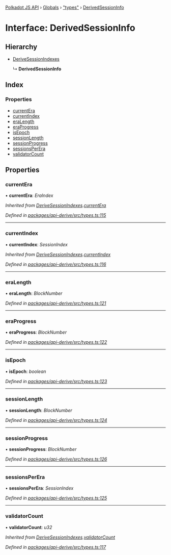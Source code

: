 [Polkadot JS API](../README.md) › [Globals](../globals.md) › ["types"](../modules/_types_.md) › [DerivedSessionInfo](_types_.derivedsessioninfo.md)

# Interface: DerivedSessionInfo

## Hierarchy

* [DeriveSessionIndexes](_types_.derivesessionindexes.md)

  ↳ **DerivedSessionInfo**

## Index

### Properties

* [currentEra](_types_.derivedsessioninfo.md#currentera)
* [currentIndex](_types_.derivedsessioninfo.md#currentindex)
* [eraLength](_types_.derivedsessioninfo.md#eralength)
* [eraProgress](_types_.derivedsessioninfo.md#eraprogress)
* [isEpoch](_types_.derivedsessioninfo.md#isepoch)
* [sessionLength](_types_.derivedsessioninfo.md#sessionlength)
* [sessionProgress](_types_.derivedsessioninfo.md#sessionprogress)
* [sessionsPerEra](_types_.derivedsessioninfo.md#sessionsperera)
* [validatorCount](_types_.derivedsessioninfo.md#validatorcount)

## Properties

###  currentEra

• **currentEra**: *EraIndex*

*Inherited from [DeriveSessionIndexes](_types_.derivesessionindexes.md).[currentEra](_types_.derivesessionindexes.md#currentera)*

*Defined in [packages/api-derive/src/types.ts:115](https://github.com/polkadot-js/api/blob/191abe4e0/packages/api-derive/src/types.ts#L115)*

___

###  currentIndex

• **currentIndex**: *SessionIndex*

*Inherited from [DeriveSessionIndexes](_types_.derivesessionindexes.md).[currentIndex](_types_.derivesessionindexes.md#currentindex)*

*Defined in [packages/api-derive/src/types.ts:116](https://github.com/polkadot-js/api/blob/191abe4e0/packages/api-derive/src/types.ts#L116)*

___

###  eraLength

• **eraLength**: *BlockNumber*

*Defined in [packages/api-derive/src/types.ts:121](https://github.com/polkadot-js/api/blob/191abe4e0/packages/api-derive/src/types.ts#L121)*

___

###  eraProgress

• **eraProgress**: *BlockNumber*

*Defined in [packages/api-derive/src/types.ts:122](https://github.com/polkadot-js/api/blob/191abe4e0/packages/api-derive/src/types.ts#L122)*

___

###  isEpoch

• **isEpoch**: *boolean*

*Defined in [packages/api-derive/src/types.ts:123](https://github.com/polkadot-js/api/blob/191abe4e0/packages/api-derive/src/types.ts#L123)*

___

###  sessionLength

• **sessionLength**: *BlockNumber*

*Defined in [packages/api-derive/src/types.ts:124](https://github.com/polkadot-js/api/blob/191abe4e0/packages/api-derive/src/types.ts#L124)*

___

###  sessionProgress

• **sessionProgress**: *BlockNumber*

*Defined in [packages/api-derive/src/types.ts:126](https://github.com/polkadot-js/api/blob/191abe4e0/packages/api-derive/src/types.ts#L126)*

___

###  sessionsPerEra

• **sessionsPerEra**: *SessionIndex*

*Defined in [packages/api-derive/src/types.ts:125](https://github.com/polkadot-js/api/blob/191abe4e0/packages/api-derive/src/types.ts#L125)*

___

###  validatorCount

• **validatorCount**: *u32*

*Inherited from [DeriveSessionIndexes](_types_.derivesessionindexes.md).[validatorCount](_types_.derivesessionindexes.md#validatorcount)*

*Defined in [packages/api-derive/src/types.ts:117](https://github.com/polkadot-js/api/blob/191abe4e0/packages/api-derive/src/types.ts#L117)*
